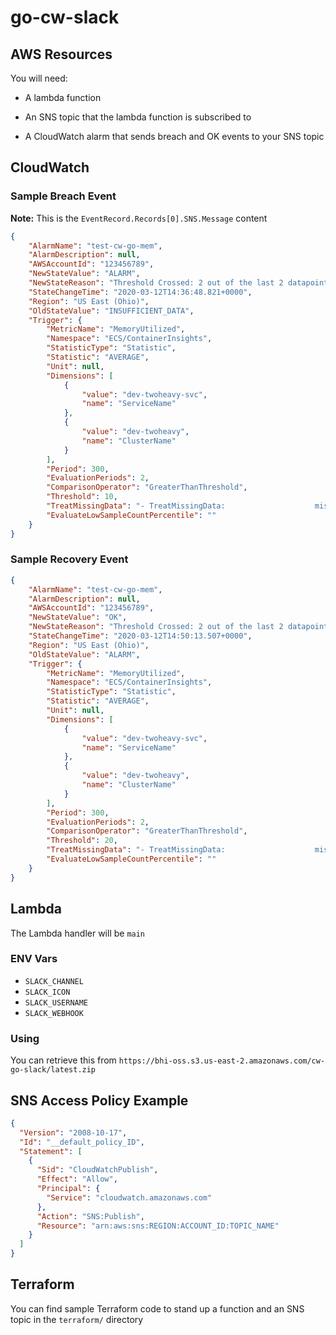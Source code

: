 # go-cw-slack

## AWS Resources

You will need:

- A lambda function

- An SNS topic that the lambda function is subscribed to

- A CloudWatch alarm that sends breach and OK events to your SNS topic

## CloudWatch

### Sample Breach Event

**Note:** This is the `EventRecord.Records[0].SNS.Message` content

```json
{
    "AlarmName": "test-cw-go-mem",
    "AlarmDescription": null,
    "AWSAccountId": "123456789",
    "NewStateValue": "ALARM",
    "NewStateReason": "Threshold Crossed: 2 out of the last 2 datapoints [14.0 (12/03/20 14:31:00), 14.0 (12/03/20 14:26:00)] were greater than the threshold (10.0) (minimum 2 datapoints for OK -> ALARM transition).",
    "StateChangeTime": "2020-03-12T14:36:48.821+0000",
    "Region": "US East (Ohio)",
    "OldStateValue": "INSUFFICIENT_DATA",
    "Trigger": {
        "MetricName": "MemoryUtilized",
        "Namespace": "ECS/ContainerInsights",
        "StatisticType": "Statistic",
        "Statistic": "AVERAGE",
        "Unit": null,
        "Dimensions": [
            {
                "value": "dev-twoheavy-svc",
                "name": "ServiceName"
            },
            {
                "value": "dev-twoheavy",
                "name": "ClusterName"
            }
        ],
        "Period": 300,
        "EvaluationPeriods": 2,
        "ComparisonOperator": "GreaterThanThreshold",
        "Threshold": 10,
        "TreatMissingData": "- TreatMissingData:                    missing",
        "EvaluateLowSampleCountPercentile": ""
    }
}
```

### Sample Recovery Event

```json
{
    "AlarmName": "test-cw-go-mem",
    "AlarmDescription": null,
    "AWSAccountId": "123456789",
    "NewStateValue": "OK",
    "NewStateReason": "Threshold Crossed: 2 out of the last 2 datapoints [14.0 (12/03/20 14:45:00), 14.0 (12/03/20 14:40:00)] were not greater than the threshold (20.0) (minimum 1 datapoint for ALARM -> OK transition).",
    "StateChangeTime": "2020-03-12T14:50:13.507+0000",
    "Region": "US East (Ohio)",
    "OldStateValue": "ALARM",
    "Trigger": {
        "MetricName": "MemoryUtilized",
        "Namespace": "ECS/ContainerInsights",
        "StatisticType": "Statistic",
        "Statistic": "AVERAGE",
        "Unit": null,
        "Dimensions": [
            {
                "value": "dev-twoheavy-svc",
                "name": "ServiceName"
            },
            {
                "value": "dev-twoheavy",
                "name": "ClusterName"
            }
        ],
        "Period": 300,
        "EvaluationPeriods": 2,
        "ComparisonOperator": "GreaterThanThreshold",
        "Threshold": 20,
        "TreatMissingData": "- TreatMissingData:                    missing",
        "EvaluateLowSampleCountPercentile": ""
    }
}
```

## Lambda

The Lambda handler will be `main`

### ENV Vars

- `SLACK_CHANNEL`
- `SLACK_ICON`
- `SLACK_USERNAME`
- `SLACK_WEBHOOK`

### Using

You can retrieve this from `https://bhi-oss.s3.us-east-2.amazonaws.com/cw-go-slack/latest.zip`

## SNS Access Policy Example

```json
{
  "Version": "2008-10-17",
  "Id": "__default_policy_ID",
  "Statement": [
    {
      "Sid": "CloudWatchPublish",
      "Effect": "Allow",
      "Principal": {
        "Service": "cloudwatch.amazonaws.com"
      },
      "Action": "SNS:Publish",
      "Resource": "arn:aws:sns:REGION:ACCOUNT_ID:TOPIC_NAME"
    }
  ]
}
```

## Terraform

You can find sample Terraform code to stand up a function and an SNS topic in the `terraform/` directory
